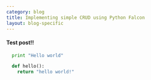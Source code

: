 ```yaml
---
category: blog
title: Implementing simple CRUD using Python Falcon
layout: blog-specific
---
```


#### Test post!!

```python
  print "Hello world"

  def hello():
    return "hello world!" 
```